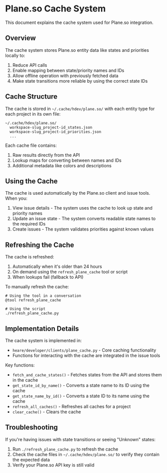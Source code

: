 # Plane.so Cache System

This document explains the cache system used for Plane.so integration.

## Overview

The cache system stores Plane.so entity data like states and priorities locally to:

1. Reduce API calls
2. Enable mapping between state/priority names and IDs
3. Allow offline operation with previously fetched data
4. Make state transitions more reliable by using the correct state IDs

## Cache Structure

The cache is stored in `~/.cache/hdev/plane.so/` with each entity type for each project in its own file:

```
~/.cache/hdev/plane.so/
  workspace-slug_project-id_states.json
  workspace-slug_project-id_priorities.json
  ...
```

Each cache file contains:

1. Raw results directly from the API
2. Lookup maps for converting between names and IDs
3. Additional metadata like colors and descriptions

## Using the Cache

The cache is used automatically by the Plane.so client and issue tools. When you:

1. View issue details - The system uses the cache to look up state and priority names
2. Update an issue state - The system converts readable state names to the required IDs
3. Create issues - The system validates priorities against known values

## Refreshing the Cache

The cache is refreshed:

1. Automatically when it's older than 24 hours
2. On demand using the `refresh_plane_cache` tool or script
3. When lookups fail (fallback to API)

To manually refresh the cache:

```
# Using the tool in a conversation
@tool refresh_plane_cache

# Using the script
./refresh_plane_cache.py
```

## Implementation Details

The cache system is implemented in:

- `heare/developer/clients/plane_cache.py` - Core caching functionality
- Functions for interacting with the cache are integrated in the issue tools

Key functions:

- `fetch_and_cache_states()` - Fetches states from the API and stores them in the cache
- `get_state_id_by_name()` - Converts a state name to its ID using the cache
- `get_state_name_by_id()` - Converts a state ID to its name using the cache
- `refresh_all_caches()` - Refreshes all caches for a project
- `clear_cache()` - Clears the cache

## Troubleshooting

If you're having issues with state transitions or seeing "Unknown" states:

1. Run `./refresh_plane_cache.py` to refresh the cache
2. Check the cache files in `~/.cache/hdev/plane.so/` to verify they contain the expected data
3. Verify your Plane.so API key is still valid